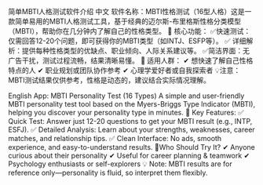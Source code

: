 简单MBTI人格测试软件介绍​
​中文
​软件名称：MBTI性格测试（16型人格）​​
这是一款简单易用的MBTI人格测试工具，基于经典的迈尔斯-布里格斯性格分类模型（MBTI），帮助你在几分钟内了解自己的性格类型。
🔹 ​核心功能​：
✅ ​快速测试​：仅需回答12-20个问题，即可获得你的MBTI类型（如INTJ、ESFP等）。
✅ ​详细解析​：提供每种性格类型的优缺点、职业倾向、人际关系建议等。
✅ ​简洁界面​：无广告干扰，测试过程流畅，结果清晰易懂。
📌 ​适用人群​：
✔ 想快速了解自己性格特点的人
✔ 职业规划或团队协作参考
✔ 心理学爱好者或自我探索者
💡 ​注意​：MBTI测试结果仅供参考，性格是动态的，建议结合实际情况理解。

​English
​App: MBTI Personality Test (16 Types)​​
A simple and user-friendly MBTI personality test tool based on the Myers-Briggs Type Indicator (MBTI), helping you discover your personality type in minutes.
🔹 ​Key Features:
✅ ​Quick Test: Answer just 12-20 questions to get your MBTI result (e.g., INTP, ESFJ).
✅ ​Detailed Analysis: Learn about your strengths, weaknesses, career matches, and relationship tips.
✅ ​Clean Interface: No ads, smooth experience, and easy-to-understand results.
📌 ​Who Should Try It?​​
✔ Anyone curious about their personality
✔ Useful for career planning & teamwork
✔ Psychology enthusiasts or self-explorers
💡 ​Note: MBTI results are for reference only—personality is fluid, so interpret them flexibly.
